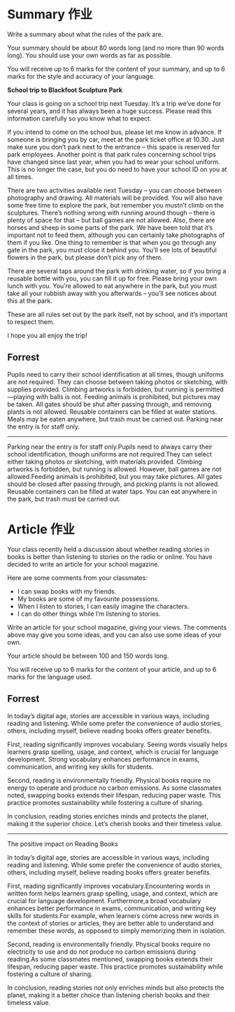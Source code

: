 # Summary 作业

Write a summary about what the rules of the park are.

Your summary should be about 80 words long (and no more than 90 words long). You should use your own words as far as possible.

You will receive up to 6 marks for the content of your summary, and up to 6 marks for the style and accuracy of your language.

**School trip to Blackfoot Sculpture Park**

Your class is going on a school trip next Tuesday. It’s a trip we’ve done for several years, and it has always been a huge success. Please read this information carefully so you know what to expect.

If you intend to come on the school bus, please let me know in advance. If someone is bringing you by car, meet at the park ticket office at 10.30. Just make sure you don’t park next to the entrance – this space is reserved for park employees. Another point is that park rules concerning school trips have changed since last year, when you had to wear your school uniform. This is no longer the case, but you do need to have your school ID on you at all times.

There are two activities available next Tuesday – you can choose between photography and drawing. All materials will be provided. You will also have some free time to explore the park, but remember you mustn’t climb on the sculptures. There’s nothing wrong with running around though – there is plenty of space for that – but ball games are not allowed. Also, there are horses and sheep in some parts of the park. We have been told that it’s important not to feed them, although you can certainly take photographs of them if you like. One thing to remember is that when you go through any gate in the park, you must close it behind you. You’ll see lots of beautiful flowers in the park, but please don’t pick any of them.

There are several taps around the park with drinking water, so if you bring a reusable bottle with you, you can fill it up for free. Please bring your own lunch with you. You’re allowed to eat anywhere in the park, but you must take all your rubbish away with you afterwards – you’ll see notices about this at the park.

These are all rules set out by the park itself, not by school, and it’s important to respect them.

I hope you all enjoy the trip!

## Forrest
Pupils need to carry their school identification at all times, though uniforms are not required. They can choose between taking photos or sketching, with supplies provided. Climbing artworks is forbidden, but running is permitted—playing with balls is not. Feeding animals is prohibited, but pictures may be taken. All gates should be shut after passing through, and removing plants is not allowed. Reusable containers can be filled at water stations. Meals may be eaten anywhere, but trash must be carried out. Parking near the entry is for staff only.

------------------------
Parking near the entry is for staff only.Pupils need to always carry their school identification, though uniforms are not required.They can select either taking photos or sketching, with materials provided. Climbing artworks is forbidden, but running is allowed. However, ball games are not allowed.Feeding animals is prohibited, but you may take pictures. All gates should be closed after passing through, and picking plants is not allowed. Reusable containers can be filled at water taps. You can eat anywhere in the park, but trash must be carried out.

# Article 作业
Your class recently held a discussion about whether reading stories in books is better than listening to stories on the radio or online. You have decided to write an article for your school magazine.

Here are some comments from your classmates:
- I can swap books with my friends.
- My books are some of my favourite possessions.
- When I listen to stories, I can easily imagine the characters.
- I can do other things while I’m listening to stories.

Write an article for your school magazine, giving your views. The comments above may give you some ideas, and you can also use some ideas of your own.

Your article should be between 100 and 150 words long.

You will receive up to 6 marks for the content of your article, and up to 6 marks for the language used.

## Forrest 

In today’s digital age, stories are accessible in various ways, including reading and listening. While some prefer the convenience of audio stories, others, including myself, believe reading books offers greater benefits.

First, reading significantly improves vocabulary. Seeing words visually helps learners grasp spelling, usage, and context, which is crucial for language development. Strong vocabulary enhances performance in exams, communication, and writing key skills for students.

Second, reading is environmentally friendly. Physical books require no energy to operate and produce no carbon emissions. As some classmates noted, swapping books extends their lifespan, reducing paper waste. This practice promotes sustainability while fostering a culture of sharing.

In conclusion, reading stories enriches minds and protects the planet, making it the superior choice. Let’s cherish books and their timeless value.

-------------------

The positive impact on Reading Books

In today’s digital age, stories are accessible in various ways, including reading and listening. While some prefer the convenience of audio stories, others, including myself, believe reading books offers greater benefits.

First, reading significantly improves vocabulary.Encountering words in written form helps learners grasp spelling, usage, and context, which are crucial for language development. Furthermore,a broad vocabulary enhances better performance in exams, communication, and writing key skills for students.For example, when learners come across new words in the context of stories or articles, they are better able to understand and remember these words, as opposed to simply memorizing them in isolation.

Second, reading is environmentally friendly. Physical books require no electricity to use and do not produce no carbon emissions during reading.As some classmates mentioned, swapping books extends their lifespan, reducing paper waste. This practice promotes sustainability while fostering a culture of sharing.

In conclusion, reading stories not only enriches minds but also protects the planet, making it a better choice than listening cherish books and their timeless value.
